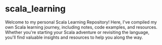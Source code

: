 # scala_learning
Welcome to my personal Scala Learning Repository! Here, I've compiled my own Scala learning journey, including notes, code examples, and resources. Whether you're starting your Scala adventure or revisiting the language, you'll find valuable insights and resources to help you along the way.
